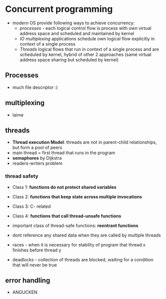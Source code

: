 # Concurrent programming

* modern OS provide following ways to achieve concurrency:
  * *processes* - each logical control flow is process with own virtual address space and scheduled and maintained by kernel 
  * *IO multiplexing* applications schedule own logical flow explicitly in context of a single process
  * *Threads* logical flows that run in context of a single process and are scheduled by kernel, hybrid of other 2 approaches (same virtual address space sharing but scheduled by kernel)

## Processes 

* much file descriptor :(

## multiplexing

* laime

## threads

* **Thread execution Model**: threads are not in parent-child relationships, but form a pool of peers
* main thread = first thread that runs in the program
* **semaphores** by Dijkstra
* readers-writers problem

### thread safety

* Class 1: **functions do not protect shared variables** 
* Class 2: **functions that keep state across multiple invocations** 
* Class 3: C- related
* Class 4: **functions that call thread-unsafe functions** 

* important class of thread-safe functions: **reentrant functions**
* dont reference any shared data when they are called by multiple threads

* races - when it is necessary for stability of program that thread x finishes before thread y
* deadlocks - collection of threads are blocked, waiting for a condition that will never be true

## error handling

* ANGUCKEN
